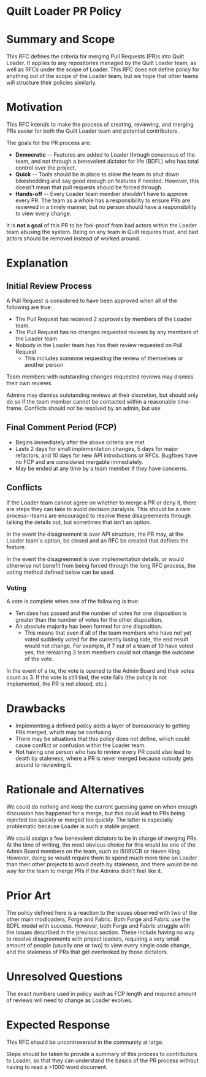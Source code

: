 # Quilt Loader PR Policy
# Summary and Scope
This RFC defines the criteria for merging Pull Requests (PR)s into Quilt Loader. It applies to any repositories managed by the Quilt Loader team, as well as RFCs under the scope of Loader.
This RFC does not define policy for anything out of the scope of the Loader team, but we hope that other teams will structure their policies similarly.

# Motivation
This RFC intends to make the process of creating, reviewing, and merging PRs easier for both the Quilt Loader team and potential contributors.

The goals for the PR process are:
- **Democratic** -- Features are added to Loader through consensus of the team, and not through a benevolent dictator for life (BDFL) who has total control over the project.
- **Quick** -- Tools should be in place to allow the team to shut down bikeshedding and say good enough on features if needed. However, this doesn't mean that pull requests should be forced through.
- **Hands-off** -- Every Loader team member shouldn't have to approve every PR. The team as a whole has a responsibility to ensure PRs are reviewed in a timely manner, but no person should have a responsibility to view every change.

It is **not a goal** of this PR to be fool-proof from bad actors within the Loader team abusing the system. Being on any team in Quilt requires trust, and bad actors should be removed instead of worked around.

# Explanation
## Initial Review Process
A Pull Request is considered to have been approved when all of the following are true:
- The Pull Request has received 2 approvals by members of the Loader team.
- The Pull Request has no changes requested reviews by any members of the Loader team
- Nobody in the Loader team has has their review requested on Pull Request
    - This includes someone requesting the review of themselves or another person

Team members with outstanding changes requested reviews may dismiss their own reviews.

Admins may dismiss outstanding reviews at their discretion, but should only do so if the team member cannot be contacted within a reasonable time-frame. Conflicts should *not* be resolved by an admin, but use 

## Final Comment Period (FCP)
- Begins immediately after the above criteria are met
- Lasts 2 days for small implementation changes, 5 days for major refactors, and 10 days for new API introductions or RFCs. Bugfixes have no FCP and are considered mergable immediately.
- May be ended at any time by a team member if they have concerns.


## Conflicts
If the Loader team cannot agree on whether to merge a PR or deny it, there are steps they can take to avoid decision paralysis. This should be a rare process--teams are encouraged to resolve these disagreements through talking the details out, but sometimes that isn't an option.

In the event the disagreement is over API structure, the PR may, at the Loader team's option, be closed and an RFC be created that defines the feature.

In the event the disagreement is over implementation details, or would otherwise not benefit from being forced through the long RFC process, the voting method defined below can be used.

### Voting
A vote is complete when one of the following is true:
- Ten days has passed and the number of votes for one disposition is greater than the number of votes for the other disposition.
- An absolute majority has been formed for one disposition.
    - This means that even if all of the team members who have not yet voted suddenly voted for the currently losing side, the end result would not change. For example, if 7 out of a team of 10 have voted yes, the remaining 3 team members could not change the outcome of the vote.

In the event of a tie, the vote is opened to the Admin Board and their votes count as 3. If the vote is still tied, the vote fails (the policy is not implemented, the PR is not closed, etc.)

# Drawbacks
- Implementing a defined policy adds a layer of bureaucracy to getting PRs merged, which may be confusing.
- There may be situations that this policy does not define, which could cause conflict or confusion within the Loader team.
- Not having one person who has to review every PR could also lead to death by staleness, where a PR is never merged because nobody gets around to reviewing it.

# Rationale and Alternatives
We could do nothing and keep the current guessing game on when enough discussion has happened for a merge, but this could lead to PRs being rejected too quickly or merged too quickly. The latter is especially problematic because Loader is such a stable project.

We could assign a few benevolent dictators to be in charge of merging PRs. At the time of writing, the most obvious choice for this would be one of the Admin Board members on the team, such as i509VCB or Haven King. However, doing so would require them to spend much more time on Loader than their other projects to avoid death by staleness, and there would be no way for the team to merge PRs if the Admins didn't feel like it.

# Prior Art
The policy defined here is a reaction to the issues observed with two of the other main modloaders, Forge and Fabric. Both Forge and Fabric use the BDFL model with success. However, both Forge and Fabric struggle with the issues described in the previous section. These include having no way to resolve disagreements with project leaders, requiring a very small amount of people (usually one or two) to view every single code change, and the staleness of PRs that get overlooked by those dictators.

# Unresolved Questions
The exact numbers used in policy such as FCP length and required amount of reviews will need to change as Loader evolves.

# Expected Response
This RFC should be uncontroversial in the community at large.

Steps should be taken to provide a summary of this process to contributors to Loader, so that they can understand the basics of the PR process without having to read a >1000 word document.
